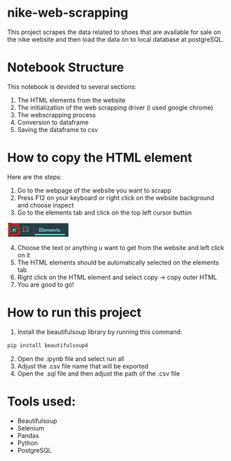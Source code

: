 # nike-web-scrapping

This project scrapes the data related to shoes that are available for sale on the nike website and then load the data on to local database at postgreSQL.

# Notebook Structure

This notebook is devided to several sections:

1. The HTML elements from the website
2. The initialization of the web scrapping driver (i used google chrome)
3. The webscrapping process
4. Conversion to dataframe
5. Saving the dataframe to csv

# How to copy the HTML element

Here are the steps:

1. Go to the webpage of the website you want to scrapp
2. Press F12 on your keyboard or right click on the website background and choose inspect
3. Go to the elements tab and click on the top left cursor button
   
![alt text](image-1.png)
   
4. Choose the text or anything u want to get from the website and left click on it
5. The HTML elements should be automatically selected on the elements tab
6. Right click on the HTML element and select copy -> copy outer HTML
7. You are good to go!

# How to run this project

1. Install the beautifulsoup library by running this command:

```py
pip install beautifulsoup4
```

2. Open the .ipynb file and select run all
3. Adjust the .csv file name that will be exported
4. Open the .sql file and then adjust the path of the .csv file

# Tools used:

- Beautifulsoup
- Selenium
- Pandas
- Python
- PostgreSQL
